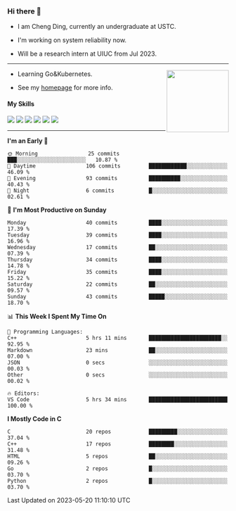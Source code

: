 ### Hi there 👋

* I am Cheng Ding, currently an undergraduate at USTC.
  
* I'm working on system reliability now.

* Will be a research intern at UIUC from Jul 2023.

---

<img align="right" height="141" src="https://github-readme-stats.vercel.app/api?username=IrisesD&theme=tokyonight&show_icons=true&count_private=true">

-  Learning Go&Kubernetes.

-  See my [homepage](https://irisesd.github.io) for more info.

#### My Skills

![](https://img.shields.io/badge/C++-65318e?logo=cplusplus&logoColor=fff)
![](https://img.shields.io/badge/Python-3e74a2?logo=python&logoColor=fff)
![](https://img.shields.io/badge/C-5654a2?logo=c&logoColor=fff)
![](https://img.shields.io/badge/Go-00aaff?logo=go&logoColor=fff)
![](https://img.shields.io/badge/Docker-0088ff?logo=docker&logoColor=fff)
![](https://img.shields.io/badge/Kubernetes-0066FF?logo=kubernetes&logoColor=fff)

---
<!--START_SECTION:waka-->
**I'm an Early 🐤** 

```text
🌞 Morning                25 commits          ███░░░░░░░░░░░░░░░░░░░░░░   10.87 % 
🌆 Daytime                106 commits         ████████████░░░░░░░░░░░░░   46.09 % 
🌃 Evening                93 commits          ██████████░░░░░░░░░░░░░░░   40.43 % 
🌙 Night                  6 commits           █░░░░░░░░░░░░░░░░░░░░░░░░   02.61 % 
```
📅 **I'm Most Productive on Sunday** 

```text
Monday                   40 commits          ████░░░░░░░░░░░░░░░░░░░░░   17.39 % 
Tuesday                  39 commits          ████░░░░░░░░░░░░░░░░░░░░░   16.96 % 
Wednesday                17 commits          ██░░░░░░░░░░░░░░░░░░░░░░░   07.39 % 
Thursday                 34 commits          ████░░░░░░░░░░░░░░░░░░░░░   14.78 % 
Friday                   35 commits          ████░░░░░░░░░░░░░░░░░░░░░   15.22 % 
Saturday                 22 commits          ██░░░░░░░░░░░░░░░░░░░░░░░   09.57 % 
Sunday                   43 commits          █████░░░░░░░░░░░░░░░░░░░░   18.70 % 
```


📊 **This Week I Spent My Time On** 

```text
💬 Programming Languages: 
C++                      5 hrs 11 mins       ███████████████████████░░   92.95 % 
Markdown                 23 mins             ██░░░░░░░░░░░░░░░░░░░░░░░   07.00 % 
JSON                     0 secs              ░░░░░░░░░░░░░░░░░░░░░░░░░   00.03 % 
Other                    0 secs              ░░░░░░░░░░░░░░░░░░░░░░░░░   00.02 % 

🔥 Editors: 
VS Code                  5 hrs 34 mins       █████████████████████████   100.00 % 
```

**I Mostly Code in C** 

```text
C                        20 repos            █████████░░░░░░░░░░░░░░░░   37.04 % 
C++                      17 repos            ████████░░░░░░░░░░░░░░░░░   31.48 % 
HTML                     5 repos             ██░░░░░░░░░░░░░░░░░░░░░░░   09.26 % 
Go                       2 repos             █░░░░░░░░░░░░░░░░░░░░░░░░   03.70 % 
Python                   2 repos             █░░░░░░░░░░░░░░░░░░░░░░░░   03.70 % 
```




 Last Updated on 2023-05-20 11:10:10 UTC
<!--END_SECTION:waka-->